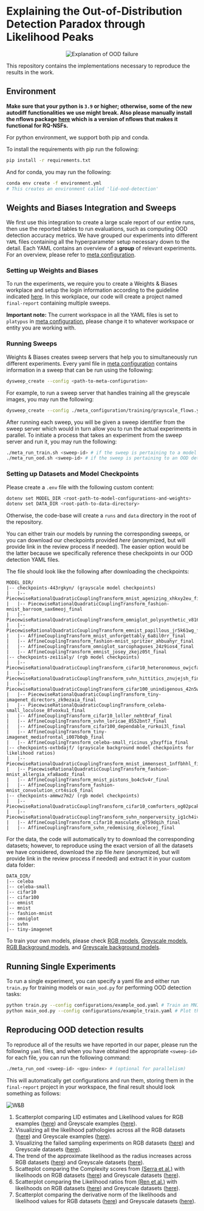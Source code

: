 # Explaining the Out-of-Distribution Detection Paradox through Likelihood Peaks 

<p align="center">
  <img src="./figures/main_figure.png" alt="Explanation of OOD failure" />
</p>


This repository contains the implementations necessary to reproduce the results in the work.

## Environment

**Make sure that your python is `3.9` or higher; otherwise, some of the new autodiff functionalities we use might break. Also please manually install the nflows package [here](https://anonymous.4open.science/r/nflows-7D07/README.md) which is a version of nflows that makes it functional for RQ-NSFs.**

For python environment, we support both pip and conda.

To install the requirements with pip run the following:

```bash
pip install -r requirements.txt
```

And for conda, you may run the following:

```bash
conda env create -f environment.yml 
# This creates an environment called 'lid-ood-detection'
```

## Weights and Biases Integration and Sweeps

We first use this integration to create a large scale report of our entire runs, then use the reported tables to run evaluations, such as computing OOD detection accuracy metrics.
We have grouped our experiments into different `YAML` files containing all the hyperparameter setup necessary down to the detail. Each YAML contains an overview of a **group** of relevant experiments. For an overview, please refer to [meta configuration](./meta_configurations/).

### Setting up Weights and Biases

To run the experiments, we require you to create a Weights & Biases workplace and setup the login information according to the guideline indicated [here](https://docs.wandb.ai/quickstart). In this workplace, our code will create a project named `final-report` containing multiple sweeps. 

**Important note:** The current workspace in all the YAML files is set to `platypus` in [meta configuration](./meta_configurations/), please change it to whatever workspace or entity you are working with.

### Running Sweeps

Weights & Biases creates sweep servers that help you to simultaneously run different experiments.
Every yaml file in [meta configuration](./meta_configurations/) contains information in a sweep that can be run using the following:
```bash
dysweep_create --config <path-to-meta-configuration>
```
For example, to run a sweep server that handles training all the greyscale images, you may run the following:
```bash
dysweep_create --config ./meta_configuration/training/grayscale_flows.yaml
```
After running each sweep, you will be given a sweep identifier from the sweep server which would in turn allow you to run the actual experiments in parallel. To initiate a process that takes an experiment from the sweep server and run it, you may run the following:
```bash
./meta_run_train.sh <sweep-id> # if the sweep is pertaining to a model training task
./meta_run_ood.sh <sweep-id> # if the sweep is pertaining to an OOD detection task
```

### Setting up Datasets and Model Checkpoints

Please create a `.env` file with the following custom content:

```bash
dotenv set MODEL_DIR <root-path-to-model-configurations-and-weights>
dotenv set DATA_DIR <root-path-to-data-directory>
```

Otherwise, the code-base will create a `runs` and `data` directory in the root of the repository.

You can either train our models by running the corresponding sweeps, or you can download our checkpoints provided *here* (anonymized, but will provide link in the review process if needed). The easier option would be the latter because we specifically reference these checkpoints in our OOD detection YAML files.


The file should look like the following after downloading the checkpoints:

```
MODEL_DIR/
|-- checkpoints-443rgkyn/ (grayscale model checkpoints)
|   |-- PiecewiseRationalQuadraticCouplingTransform_mnist_agenizing_xhkxy2eu_final
|   |-- PiecewiseRationalQuadraticCouplingTransform_fashion-mnist_barroom_sax6meoj_final
|   |-- PiecewiseRationalQuadraticCouplingTransform_omniglot_polysynthetic_v816f4eg_final
|   |-- PiecewiseRationalQuadraticCouplingTransform_emnist_papillous_jr5k61wg_final
|   |-- AffineCouplingTransform_mnist_unforgettably_6a8il0rr_final
|   |-- AffineCouplingTransform_fashion-mnist_spritzer_ahbuahyr_final
|   |-- AffineCouplingTransform_omniglot_sarcophaguses_24z9ios4_final
|   |-- AffineCouplingTransform_emnist_josey_zkejz05t_final
|-- checkpoints-zei1ialy/ (rgb model checkpoints)
|   |-- PiecewiseRationalQuadraticCouplingTransform_cifar10_heteronomous_owjcfa1x_final
|   |-- PiecewiseRationalQuadraticCouplingTransform_svhn_hittitics_znujejsh_final
|   |-- PiecewiseRationalQuadraticCouplingTransform_cifar100_unindigenous_42n5ww2b_final
|   |-- PiecewiseRationalQuadraticCouplingTransform_tiny-imagenet_directors_zk9ezaia_final
|   |-- PiecewiseRationalQuadraticCouplingTransform_celeba-small_loculose_8fvoxku1_final
|   |-- AffineCouplingTransform_cifar10_loller_neht0raf_final
|   |-- AffineCouplingTransform_svhn_loricae_8552bnt7_final
|   |-- AffineCouplingTransform_cifar100_dependable_rurkoi3l_final
|   |-- AffineCouplingTransform_tiny-imagenet_mediofrontal_i007b0qb_final
|   |-- AffineCouplingTransform_celeba-small_ricinus_y3xyffia_final
|-- checkpoints-oxtbdajf/ (grayscale background model checkpoints for likelihood ratios)
|   |-- PiecewiseRationalQuadraticCouplingTransform_mnist_immensest_1nffbhhl_final
|   |-- PiecewiseRationalQuadraticCouplingTransform_fashion-mnist_allergia_xfa8aodz_final
|   |-- AffineCouplingTransform_mnist_pistons_bo4c5v4r_final
|   |-- AffineCouplingTransform_fashion-mnist_convolution_crt4sic6_final
|-- checkpoints-ammwz7m2/ (rgb model checkpoints)
|   |-- PiecewiseRationalQuadraticCouplingTransform_cifar10_comforters_og02pcak_final
|   |-- PiecewiseRationalQuadraticCouplingTransform_svhn_nonperversity_ig1ch4iv_final
|   |-- AffineCouplingTransform_cifar10_masculate_q759dqih_final
|   |-- AffineCouplingTransform_svhn_redemising_dcelecej_final
```

For the data, the code will automatically try to download the corresponding datasets; however, to reproduce using the exact version of all the datasets we have considered, download the zip file *here* (anonymized, but will provide link in the review process if needed) and extract it in your custom data folder:

```
DATA_DIR/
|-- celeba
|-- celeba-small
|-- cifar10
|-- cifar100
|-- emnist
|-- mnist
|-- fashion-mnist
|-- omniglot
|-- svhn
|-- tiny-imagenet
```

To train your own models, please check [RGB models](./meta_configurations/training/colorful_flows.yaml), [Greyscale models](./meta_configurations/training/grayscale_flows.yaml), [RGB Background models](./meta_configurations/training/colorful_background_flows.yaml), and [Greyscale background models](./meta_configurations/training/grayscale_background_flows.yaml).

## Running Single Experiments

To run a single experiment, you can specify a yaml file and either run `train.py` for training models or `main_ood.py` for performing OOD detection tasks:

```bash
python train.py --config configurations/example_ood.yaml # Train an MNIST model
python main_ood.py --config configurations/example_train.yaml # Plot the scatterplot of LID estimates and likelihoods for MNIST on an FMNIST-trained model
```

## Reproducing OOD detection results

To reproduce all of the results we have reported in our paper, please run the following `yaml` files, and when you have obtained the appropriate `<sweep-id>` for each file, you can run the following command:

```bash
./meta_run_ood <sweep-id> <gpu-index> # (optional for parallelism)
```
This will automatically get configurations and run them, storing them in the `final-report` project in your workspace, the final result should look something as follows:

![W&B](./figures/screenshot-sweeps.png)

1. Scatterplot comparing LID estimates and Likelihood values for RGB examples ([here](./meta_configurations/ood/rgb_ID_vs_likelihood.yaml)) and Greyscale examples ([here](./meta_configurations/ood/grayscale_ID_vs_likelihood.yaml)).
2. Visualizing all the likelihood pathologies across all the RGB datasets ([here](./meta_configurations/ood/rgb_likelihoods_comparison.yaml)) and Greyscale examples ([here](./meta_configurations/ood/grayscale_ID_vs_likelihood.yaml)).
3. Visualizing the failed sampling experiments on RGB datasets ([here](./meta_configurations/ood/rgb_sampling.yaml)) and Greyscale datasets ([here](./meta_configurations/ood/grayscale_sampling.yaml)).
4. The trend of the approximate likelihood as the radius increases across RGB datasets ([here](./meta_configurations/ood/rgb_rho_r_trend.yaml)) and Greyscale datasets ([here](./meta_configurations/ood/grayscale_rho_r_trend.yaml)).
5. Scatteplot comparing the Complexity scores from [(Serra et al.)](https://openreview.net/forum?id=SyxIWpVYvr) with likelihoods on RGB datasets ([here](./meta_configurations/ood/rgb_complexity.yaml)) and Greyscale datasets ([here](./meta_configurations/ood/grayscale_complexity.yaml)).
6. Scatterplot comparing the Likelihood ratios from [(Ren et al.)](https://proceedings.neurips.cc/paper/2019/file/1e79596878b2320cac26dd792a6c51c9-Paper.pdf) with likelihoods on RGB datasets ([here](./meta_configurations/ood/rgb_ratios.yaml)) and Greyscale datasets ([here](./meta_configurations/ood/grayscale_ratios.yaml)).
7. Scatterplot comparing the derivative norm of the likelihoods and likelihood values for RGB datasets ([here](./meta_configurations/ood/rgb_JEM_vol.yaml)) and Greyscale datasets ([here](./meta_configurations/ood/grayscale_JEM_vol.yaml)).